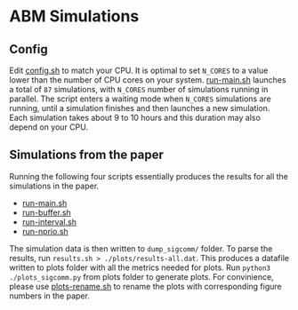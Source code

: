 # ABM Simulations

## Config

Edit [config.sh](https://github.com/inet-tub/ns3-datacenter/tree/master/simulator/ns-3.35/examples/ABM/config.sh) to match your CPU. It is optimal to set `N_CORES` to a value lower than the number of CPU cores on your system. [run-main.sh](https://github.com/inet-tub/ns3-datacenter/tree/master/simulator/ns-3.35/examples/ABM/run-main.sh) launches a total of `87` simulations, with `N_CORES` number of simulations running in parallel. The script enters a waiting mode when `N_CORES` simulations are running, until a simulation finishes and then launches a new simulation. Each simulation takes about 9 to 10 hours and this duration may also depend on your CPU.


## Simulations from the paper

Running the following four scripts essentially produces the results for all the simulations in the paper.

- [run-main.sh](./run-main.sh)
- [run-buffer.sh](./run-buffer.sh)
- [run-interval.sh](./run-interval.sh)
- [run-nprio.sh](./run-nprio.sh)

The simulation data is then written to `dump_sigcomm/` folder. To parse the results, run `results.sh > ./plots/results-all.dat`. This produces a datafile written to plots folder with all the metrics needed for plots. Run `python3 ./plots_sigcomm.py` from plots folder to generate plots. For convinience, please use [plots-rename.sh](./plots-rename.sh) to rename the plots with corresponding figure numbers in the paper.